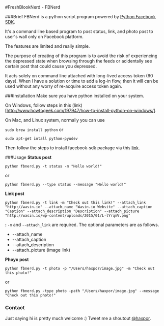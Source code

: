 #FreshBlookNerd - FBNerd

###Brief
FBNerd is a python script program powered by [Python Facebook SDK](https://github.com/pythonforfacebook/facebook-sdk). 

It's a command line based program to post status, link, and photo post to user's wall only on Facebook platform.

The features are limited and really simple.

The purpose of creating of this program is to avoid the risk of experiencing the depressed state when browsing through the feeds or acidentally see certain post that could cause you depressed.

It acts solely on command line attached with long-lived access token (60 days). When I have a solution or time to add a log-in flow, then it will can be used without any worry of re-acquire access token again.

###Installation
Make sure you have python installed on your system.

On Windows, follow steps in this (link)[http://www.howtogeek.com/197947/how-to-install-python-on-windows/].

On Mac, and Linux system, normally you can use 

`sudo brew install python` or

`sudo apt-get intall python-pyudev`

Then follow the steps to install facebook-sdk package via this [link](http://facebook-sdk.readthedocs.org/en/latest/install.html).

###Usage
**Status post**

`python fbnerd.py -t status -m "Hello world!"`

or

`python fbnerd.py --type status --message "Hello world!"`

**Link post**

`python fbnerd.py -t link -m "Check out this link!" --attach_link "http://wasin.io" --attach_name "Wasin.io Website" --attach_caption "Caption" --attach_description "Description" --attach_picture "http://wasin.io/wp-content/uploads/2015/01/L-lYrqmV.png"`

: `-m` and `--attach_link` are required. The optional parameters are as follows.

* --attach_name
* --attach_caption
* --attach_description
* --attach_picture (image link)

**Phoyo post**

`python fbnerd.py -t photo -p "/Users/haxpor/image.jpg" -m "Check out this photo!"` 

or

`python fbnerd.py -type photo -path "/Users/haxpor/image.jpg" --message "Check out this photo!"`

### Contact
Just saying hi is pretty much welcome :)
Tweet me a shoutout [@haxpor](https://twitter.com/haxpor).